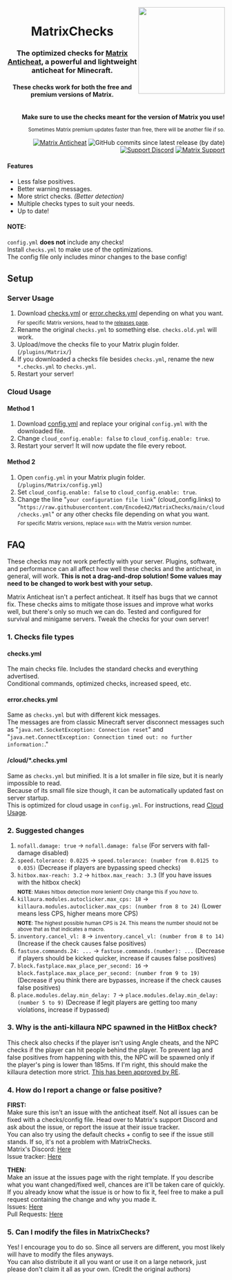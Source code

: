 <img src="https://repository-images.githubusercontent.com/282035636/0f82a000-f37a-11ea-8fb2-9aa79ad4123e" width="200px" align="right">
<div align="center">
<h1>MatrixChecks</h1>
<h3>The optimized checks for <a href="https://www.mc-market.org/resources/13999">Matrix Anticheat</a>, a powerful and lightweight anticheat for Minecraft.</h3>
<h4>These checks work for both the free and premium versions of Matrix.</h4>
<br/>
</div>

<div align="right">
<strong>Make sure to use the checks meant for the version of Matrix you use!</strong>

<sub>Sometimes Matrix premium updates faster than free, there will be another file if so.</sub>

[![Matrix Anticheat](https://img.shields.io/badge/Plugin-Matrix%20Anticheat-%237009ac?style=flat-square)](https://www.mc-market.org/resources/13999) ![GitHub commits since latest release (by date)](https://img.shields.io/github/commits-since/Encode42/MatrixChecks/latest/main?label=Commits%20since%20release&style=flat-square)  
[![Support Discord](https://img.shields.io/discord/707330384328654869?color=7289DA&label=Support&style=flat-square)](https://discord.gg/rjSkFyj) [![Matrix Support](https://img.shields.io/discord/392904793758367745?color=7289DA&label=Matrix%20Support&style=flat-square)](https://discord.gg/rGhYma6)
</div>



#### Features
- Less false positives.
- Better warning messages.
- More strict checks. *(Better detection)*
- Multiple checks types to suit your needs.
- Up to date!

#### NOTE:
`config.yml` **does not** include any checks!  
Install `checks.yml` to make use of the optimizations.  
The config file only includes minor changes to the base config!

## Setup
### Server Usage
1. Download [checks.yml](https://raw.githubusercontent.com/Encode42/MatrixChecks/main/checks.yml) or [error.checks.yml](https://raw.githubusercontent.com/Encode42/MatrixChecks/main/error.checks.yml) depending on what you want.  
<sub>For specific Matrix versions, head to the [releases page](https://github.com/Encode42/MatrixChecks/releases).</sub>
2. Rename the original `checks.yml` to something else. `checks.old.yml` will work.
3. Upload/move the checks file to your Matrix plugin folder. (`/plugins/Matrix/`)
4. If you downloaded a checks file besides `checks.yml`, rename the new `*.checks.yml` to `checks.yml`.
5. Restart your server!

### Cloud Usage
#### Method 1
1. Download [config.yml](https://raw.githubusercontent.com/Encode42/MatrixChecks/main/config.yml) and replace your original `config.yml` with the downloaded file.
2. Change `cloud_config.enable: false` to `cloud_config.enable: true`.
3. Restart your server! It will now update the file every reboot.

#### Method 2
1. Open `config.yml` in your Matrix plugin folder. (`/plugins/Matrix/config.yml`)
2. Set `cloud_config.enable: false` to `cloud_config.enable: true`.
3. Change the line "`your configuration file link`" (cloud_config.links) to "`https://raw.githubusercontent.com/Encode42/MatrixChecks/main/cloud/checks.yml`" or any other checks file depending on what you want.  
<sub>For specific Matrix versions, replace `main` with the Matrix version number.</sub>

## FAQ
These checks may not work perfectly with your server.
Plugins, software, and performance can all affect how well these checks and the anticheat, in general, will work.
**This is not a drag-and-drop solution! Some values may need to be changed to work best with your setup.**

Matrix Anticheat isn't a perfect anticheat. It itself has bugs that we cannot fix.
These checks aims to mitigate those issues and improve what works well, but there's only so much we can do.
Tested and configured for survival and minigame servers. Tweak the checks for your own server!

### 1. Checks file types
#### checks.yml
The main checks file. Includes the standard checks and everything advertised.  
Conditional commands, optimized checks, increased speed, etc.

#### error.checks.yml
Same as `checks.yml` but with different kick messages.  
The messages are from classic Minecraft server disconnect messages such as "`java.net.SocketException: Connection reset`" and "`java.net.ConnectException: Connection timed out: no further information:`."

#### /cloud/\*.checks.yml
Same as `checks.yml` but minified. It is a lot smaller in file size, but it is nearly impossible to read.  
Because of its small file size though, it can be automatically updated fast on server startup.  
This is optimized for cloud usage in `config.yml`. For instructions, read [Cloud Usage](https://github.com/Encode42/MatrixChecks#cloud-usage).

### 2. Suggested changes
1. `nofall.damage: true` -> `nofall.damage: false` (For servers with fall-damage disabled)
2. `speed.tolerance: 0.0225` -> `speed.tolerance: (number from 0.0125 to 0.035)` (Decrease if players are bypassing speed checks)
3. `hitbox.max-reach: 3.2` -> `hitbox.max_reach: 3.3` (If you have issues with the hitbox check)  
<sub>**NOTE**: Makes hitbox detection more lenient! Only change this if you *have* to.</sub>
4. `killaura.modules.autoclicker.max_cps: 18` -> `killaura.modules.autoclicker.max_cps: (number from 8 to 24)` (Lower means less CPS, higher means more CPS)  
<sub>**NOTE**: The highest possible human CPS is 24. This means the number should not be above that as that indicates a macro.</sub>
5. `inventory.cancel_vl: 8` -> `inventory.cancel_vl: (number from 8 to 14)` (Increase if the check causes false positives)
6. `fastuse.commands.24: ...` -> `fastuse.commands.(number): ...` (Decrease if players should be kicked quicker, increase if causes false positives)
7. `block.fastplace.max_place_per_second: 16` -> `block.fastplace.max_place_per_second: (number from 9 to 19)` (Decrease if you think there are bypasses, increase if the check causes false positives)
8. `place.modules.delay.min_delay: 7` -> `place.modules.delay.min_delay: (number 5 to 9)` (Decrease if legit players are getting too many violations, increase if bypassed)

### 3. Why is the anti-killaura NPC spawned in the HitBox check?  
This check also checks if the player isn't using Angle cheats, and the NPC checks if the player can hit people behind the player. To prevent lag and false positives from happening with this, the NPC will be spawned only if the player's ping is lower than 185ms. If I'm right, this should make the killaura detection more strict. [This has been approved by RE](https://github.com/jiangdashao/Matrix-Issues/commit/988e130f60559105cea7ec384e49357864b9f5b4).

### 4. How do I report a change or false positive?
**FIRST:**  
Make sure this isn't an issue with the anticheat itself. Not all issues can be fixed with a checks/config file. Head over to Matrix's support Discord and ask about the issue, or report the issue at their issue tracker.  
You can also try using the default checks + config to see if the issue still stands. If so, it's not a problem with MatrixChecks.  
Matrix's Discord: [Here](https://discord.gg/wjheaRj)  
Issue tracker: [Here](https://github.com/jiangdashao/Matrix-Issues/issues)

**THEN:**  
Make an issue at the issues page with the right template. If you describe what you want changed/fixed well, chances are it'll be taken care of quickly. If you already know what the issue is or how to fix it, feel free to make a pull request containing the change and why you made it.  
Issues: [Here](https://github.com/Encode42/MatrixChecks/issues)  
Pull Requests: [Here](https://github.com/Encode42/MatrixChecks/pulls)  

### 5. Can I modify the files in MatrixChecks?
Yes! I encourage you to do so. Since all servers are different, you most likely will have to modify the files anyways.  
You can also distribute it all you want or use it on a large network, just please don't claim it all as your own. (Credit the original authors)
